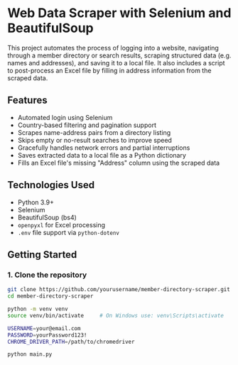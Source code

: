 # Web Data Scraper with Selenium and BeautifulSoup

This project automates the process of logging into a website, navigating through a member directory or search results, scraping structured data (e.g. names and addresses), and saving it to a local file. It also includes a script to post-process an Excel file by filling in address information from the scraped data.

## Features

- Automated login using Selenium
- Country-based filtering and pagination support
- Scrapes name-address pairs from a directory listing
- Skips empty or no-result searches to improve speed
- Gracefully handles network errors and partial interruptions
- Saves extracted data to a local file as a Python dictionary
- Fills an Excel file's missing "Address" column using the scraped data

## Technologies Used

- Python 3.9+
- Selenium
- BeautifulSoup (bs4)
- `openpyxl` for Excel processing
- `.env` file support via `python-dotenv`

## Getting Started

### 1. Clone the repository

```bash
git clone https://github.com/yourusername/member-directory-scraper.git
cd member-directory-scraper

python -m venv venv
source venv/bin/activate     # On Windows use: venv\Scripts\activate

USERNAME=your@email.com
PASSWORD=yourPassword123!
CHROME_DRIVER_PATH=/path/to/chromedriver

python main.py
